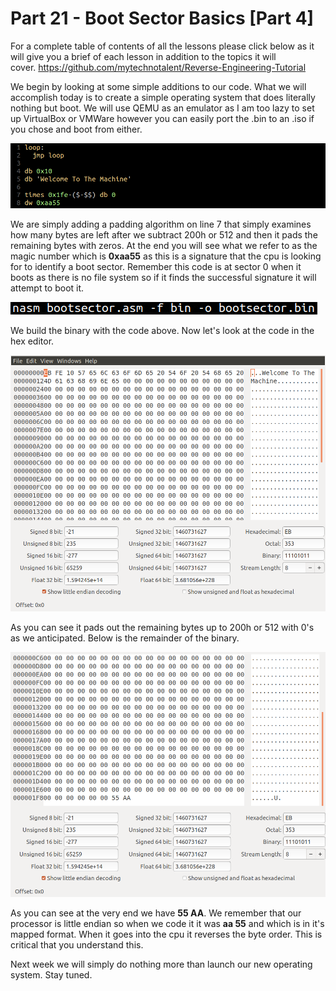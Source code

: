 # Part 21 - Boot Sector Basics \[Part 4\]

For a complete table of contents of all the lessons please click below as it will give you a brief of each lesson in addition to the topics it will cover.&nbsp;https://github.com/mytechnotalent/Reverse-Engineering-Tutorial

We begin by looking at some simple additions to our code. What we will accomplish today is to create a simple operating system that does literally nothing but boot. We will use QEMU as an emulator as I am too lazy to set up VirtualBox or VMWare however you can easily port the .bin to an .iso if you chose and boot from either.

<div class="slate-resizable-image-embed slate-image-embed__resize-full-width"><img src="imgs/743794334.jpg"/></div>

We are simply adding a padding algorithm on line 7 that simply examines how many bytes are left after we subtract 200h or 512 and then it pads the remaining bytes with zeros. At the end you will see what we refer to as the magic number which is __0xaa55__ as this is a signature that the cpu is looking for to identify a boot sector. Remember this code is at sector 0 when it boots as there is no file system so if it finds the successful signature it will attempt to boot it.

<div class="slate-resizable-image-embed slate-image-embed__resize-middle"><img src="imgs/118783045.jpg"/></div>

We build the binary with the code above. Now let's look at the code in the hex editor.

<div class="slate-resizable-image-embed slate-image-embed__resize-full-width"><img src="imgs/130955021.jpg"/></div>

As you can see it pads out the remaining bytes up to 200h or 512 with 0's as we anticipated. Below is the remainder of the binary.

<div class="slate-resizable-image-embed slate-image-embed__resize-full-width"><img src="imgs/227028509.jpg"/></div>

As you can see at the very end we have __55 AA__. We remember that our processor is little endian so when we code it it was __aa 55__ and which is in it's mapped format. When it goes into the cpu it reverses the byte order. This is critical that you understand this.

Next week we will simply do nothing more than launch our new operating system. Stay tuned.